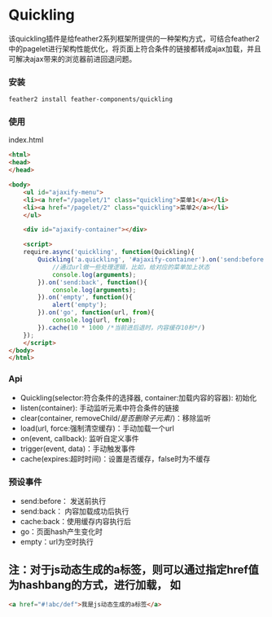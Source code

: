 Quickling
===================

该quickling插件是给feather2系列框架所提供的一种架构方式，可结合feather2中的pagelet进行架构性能优化，将页面上符合条件的链接都转成ajax加载，并且可解决ajax带来的浏览器前进回退问题。

### 安装

```sh
feather2 install feather-components/quickling
```

### 使用

index.html

```html
<html>
<head>
</head>

<body>
    <ul id="ajaxify-menu">
    <li><a href="/pagelet/1" class="quickling">菜单1</a></li>
    <li><a href="/pagelet/2" class="quickling">菜单2</a></li>
    </ul>

    <div id="ajaxify-container"></div>

    <script>
    require.async('quickling', function(Quickling){
        Quickling('a.quickling', '#ajaxify-container').on('send:before', function(url){
            //通过url做一些处理逻辑，比如，给对应的菜单加上状态
            console.log(arguments);
        }).on('send:back', function(){
            console.log(arguments);
        }).on('empty', function(){
            alert('empty');
        }).on('go', function(url, from){
            console.log(url, from);
        }).cache(10 * 1000 /*当前进后退时，内容缓存10秒*/)
    });
    </script>
</body>
</html>
```

### Api

* Quickling(selector:符合条件的选择器, container:加载内容的容器): 初始化
* listen(container): 手动监听元素中符合条件的链接
* clear(container, removeChild/*是否删除子元素*/)：移除监听
* load(url, force:强制清空缓存)：手动加载一个url
* on(event, callback): 监听自定义事件
* trigger(event, data)：手动触发事件
* cache(expires:超时时间)：设置是否缓存，false时为不缓存

### 预设事件

* send:before：  发送前执行
* send:back： 内容加载成功后执行
* cache:back：使用缓存内容执行后
* go：页面hash产生变化时
* empty：url为空时执行

## 注：对于js动态生成的a标签，则可以通过指定href值为hashbang的方式，进行加载， 如

```html
<a href="#!abc/def">我是js动态生成的a标签</a>
```
